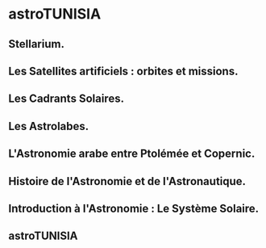 # astroTUNISIA

## Stellarium.

<preview-Lia
link="https://tinyurl.com/y69w6n2q"
src ="https://liascript.github.io/course/?https://raw.githubusercontent.com/pyTUNISIA/home/master/preview/previewAstroTUNISIA.md#1">
</preview-Lia>

## Les Satellites artificiels : orbites et missions.

<preview-Lia
link="https://tinyurl.com/y69w6n2q"
src ="https://liascript.github.io/course/?https://raw.githubusercontent.com/pyTUNISIA/home/master/preview/previewAstroTUNISIA.md#1">
</preview-Lia>

## Les Cadrants Solaires.

<preview-Lia
link="https://tinyurl.com/y69w6n2q"
src ="https://liascript.github.io/course/?https://raw.githubusercontent.com/pyTUNISIA/home/master/preview/previewAstroTUNISIA.md#1">
</preview-Lia>

## Les Astrolabes.

<preview-Lia
link="https://tinyurl.com/y69w6n2q"
src ="https://liascript.github.io/course/?https://raw.githubusercontent.com/pyTUNISIA/home/master/preview/previewAstroTUNISIA.md#1">
</preview-Lia>

## L'Astronomie arabe entre Ptolémée et Copernic.

<preview-Lia
link="https://tinyurl.com/y69w6n2q"
src ="https://liascript.github.io/course/?https://raw.githubusercontent.com/pyTUNISIA/home/master/preview/previewAstroTUNISIA.md#1">
</preview-Lia>

## Histoire de l'Astronomie et de l'Astronautique.

<preview-Lia
link="https://tinyurl.com/y69w6n2q"
src ="https://liascript.github.io/course/?https://raw.githubusercontent.com/pyTUNISIA/home/master/preview/previewAstroTUNISIA.md#1">
</preview-Lia>

## Introduction à l'Astronomie : Le Système Solaire.

<preview-Lia
link="https://tinyurl.com/y69w6n2q"
src ="https://liascript.github.io/course/?https://raw.githubusercontent.com/pyTUNISIA/home/master/preview/previewAstroTUNISIA.md#1">
</preview-Lia>


## astroTUNISIA

 
<preview-Lia
link="https://tinyurl.com/y69w6n2q"
src ="https://liascript.github.io/course/?https://raw.githubusercontent.com/pyTUNISIA/home/master/preview/previewAstroTUNISIA.md#1">
</preview-Lia>
